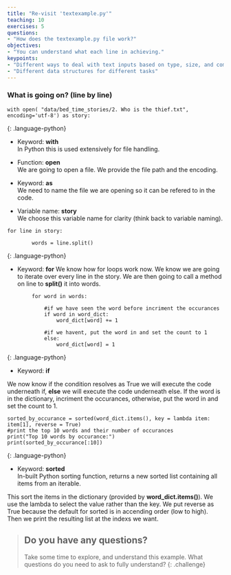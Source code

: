```yaml
---
title: "Re-visit 'textexample.py'"
teaching: 10
exercises: 5
questions:
- "How does the textexample.py file work?"
objectives:
- "You can understand what each line in achieving."
keypoints:
- "Different ways to deal with text inputs based on type, size, and complexity"
- "Different data structures for different tasks"
---
```


### What is going on? (line by line)

```
with open( "data/bed_time_stories/2. Who is the thief.txt", encoding='utf-8') as story:
```
{: .language-python}

* Keyword: **with**  
In Python this is used extensively for file handling.

* Function: **open**  
We are going to open a file. We provide the file path and the encoding.

* Keyword: **as**  
We need to name the file we are opening so it can be refered to in the code.

* Variable name: **story**  
We choose this variable name for clarity (think back to variable naming).

```
for line in story:
            
        words = line.split()
```
{: .language-python}

* Keyword: **for**
We know how for loops work now. We know we are going to iterate over every line in the story. We are then going to call a method on line to **split()** it into words.

```
        for word in words:
    
            #if we have seen the word before incriment the occurances
            if word in word_dict:
                word_dict[word] += 1
            
            #if we havent, put the word in and set the count to 1
            else:
                word_dict[word] = 1
```
{: .language-python}
 
* Keyword: **if**

We now know if the condition resolves as True we will execute the code underneath if, **else** we will execute the code underneath else. If the word is in the dictionary, incriment the occurances, otherwise, put the word in and set the count to 1.

```
sorted_by_occurance = sorted(word_dict.items(), key = lambda item: item[1], reverse = True)
#print the top 10 words and their number of occurances
print("Top 10 words by occurance:")
print(sorted_by_occurance[:10])
```
{: .language-python}

* Keyword: **sorted**  
In-built Python sorting function, returns a new sorted list containing all items from an iterable. 

This sort the items in the dictionary (provided by **word_dict.items()**). We use the lambda to select the value rather than the key. We put reverse as True because the default for sorted is in accending order (low to high). Then we print the resulting list at the indexs we want.

> ## Do you have any questions?
> Take some time to explore, and understand this example. What questions do you need to ask to fully understand? 
{: .challenge}



